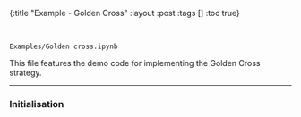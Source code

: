 {:title "Example - Golden Cross"
 :layout :post
 :tags  []
 :toc true}
 
<br>

`Examples/Golden cross.ipynb`

This file features the demo code for implementing the Golden Cross strategy.

---

### Initialisation


<br>
